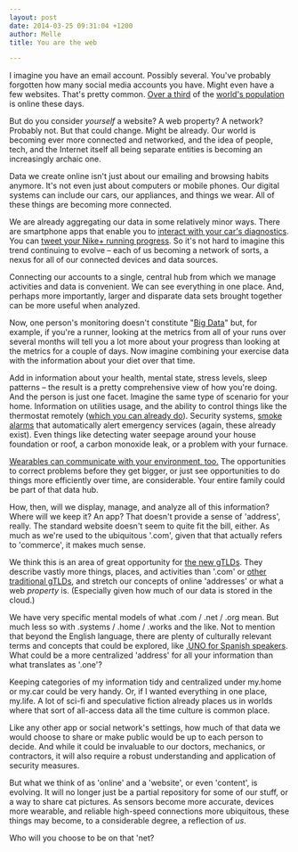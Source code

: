 ```yaml
---
layout: post
date: 2014-03-25 09:31:04 +1200
author: Melle
title: You are the web

---
```


I imagine you have an email account. Possibly several. You've probably forgotten how many social media accounts you have. Might even have a few websites. That's pretty common. [Over a third](http://www.internetworldstats.com/stats.htm) of the [world's population](http://www.worldometers.info/world-population/) is online these days.

But do you consider _yourself_ a website? A web property? A network? Probably not. But that could change. Might be already. Our world is becoming ever more connected and networked, and the idea of people, tech, and the Internet itself all being separate entities is becoming an increasingly archaic one. 

Data we create online isn't just about our emailing and browsing habits anymore. It's not even just about computers or mobile phones. Our digital systems can include our cars, our appliances, and things we wear. All of these things are becoming more connected.

We are already aggregating our data in some relatively minor ways. There are smartphone apps that enable you to [interact with your car's diagnostics](http://www.popularmechanics.com/cars/how-to/products/10-diagnostic-apps-and-devices-to-make-you-a-better-driver#slide-1). You can [tweet your Nike+ running progress](https://secure-nikeplus.nike.com/plus/products/gps_app/). So it's not hard to imagine this trend continuing to evolve – each of us becoming a network of sorts, a nexus for all of our connected devices and data sources.

Connecting our accounts to a single, central hub from which we manage activities and data is convenient. We can see everything in one place. And, perhaps more importantly, larger and disparate data sets brought together can be more useful when analyzed. 

Now, one person's monitoring doesn't constitute "[Big Data](http://en.wikipedia.org/wiki/Big_data)" but, for example, if you're a runner, looking at the metrics from all of your runs over several months will tell you a lot more about your progress than looking at the metrics for a couple of days. Now imagine combining your exercise data with the information about your diet over that time. 

Add in information about your health, mental state, stress levels, sleep patterns – the result is a pretty comprehensive view of how you're doing. And the person is just one facet. Imagine the same type of scenario for your home. Information on utilities usage, and the ability to control things like the thermostat remotely ([which you can already do](https://nest.com/)). Security systems, [smoke alarms](https://nest.com/smoke-co-alarm/life-with-nest-protect/) that automatically alert emergency services (again, these already exist). Even things like detecting water seepage around your house foundation or roof, a carbon monoxide leak, or a problem with your furnace. 

[Wearables can communicate with your environment, too.](http://www.arnnet.com.au/article/540977/internet_things_internet_jawbone_/) The opportunities to correct problems before they get bigger, or just see opportunities to do things more efficiently over time, are considerable. Your entire family could be part of that data hub.

How, then, will we display, manage, and analyze all of this information? Where will we keep it? An app? That doesn't provide a sense of 'address', really. The standard website doesn't seem to quite fit the bill, either. As much as we're used to the ubiquitous '.com', given that that actually refers to 'commerce', it makes much sense. 

We think this is an area of great opportunity for [the new gTLDs](https://iwantmyname.com/domains/new-gtld-domain-extensions). They describe vastly more things, places, and activities than '.com' or [other traditional gTLDs](https://iwantmyname.com/domains), and stretch our concepts of online 'addresses' or what a web _property_ is. (Especially given how much of our data is stored in the cloud.) 

We have very specific mental models of what .com / .net / .org mean. But much less so with .systems / .home / .works and the like. Not to mention that beyond the English language, there are plenty of culturally relevant terms and concepts that could be explored, like [.UNO for Spanish speakers](https://iwantmyname.com/blog/2014/02/uno-looks-to-unite-the-spanish-speaking-web-an-interview-with-desiree-boxberger.html). What could be a more centralized 'address' for all your information than what translates as '.one'?

Keeping categories of my information tidy and centralized under my.home or my.car could be very handy. Or, if I wanted everything in one place, my.life. A lot of sci-fi and speculative fiction already places us in worlds where that sort of all-access data all the time culture is common place.

Like any other app or social network's settings, how much of that data we would choose to share or make public would be up to each person to decide. And while it could be invaluable to our doctors, mechanics, or contractors, it will also require a robust understanding and application of security measures.

But what we think of as 'online' and a 'website', or even 'content', is evolving. It will no longer just be a partial repository for some of our stuff, or a way to share cat pictures. As sensors become more accurate, devices more wearable, and reliable high-speed connections more ubiquitous, these things may become, to a considerable degree, a reflection of _us_. 

Who will you choose to be on that 'net?




